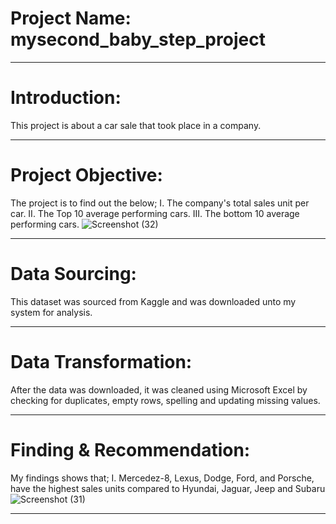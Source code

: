 # Project Name: mysecond_baby_step_project
----

# Introduction:
This project is about a car sale that took place in a company.

----

# Project Objective:
The project is to find out the below;
I. The company's total sales unit per car.
II. The Top 10 average performing cars.
III. The bottom 10 average performing cars.
![Screenshot (32)](https://user-images.githubusercontent.com/83860301/178155649-af466cfa-f13d-45a0-85b8-b8950d5b168b.png)

----

# Data Sourcing:
This dataset was sourced from Kaggle and was downloaded unto my system for analysis.
 
----

# Data Transformation:
After the data was downloaded, it was cleaned using Microsoft Excel by checking for duplicates, empty rows, spelling and updating missing values.

----

# Finding & Recommendation:
My findings shows that;
I. Mercedez-8, Lexus, Dodge, Ford, and Porsche, have the highest sales units compared to Hyundai, Jaguar, Jeep and Subaru 
![Screenshot (31)](https://user-images.githubusercontent.com/83860301/178156257-35a4d17c-7128-4e31-bc38-4ad35de68ac3.png)

----
